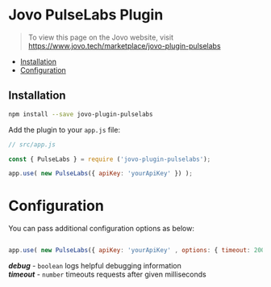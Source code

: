 # Jovo PulseLabs Plugin

> To view this page on the Jovo website, visit https://www.jovo.tech/marketplace/jovo-plugin-pulselabs

* [Installation](#installation)
* [Configuration](#configuration)

## Installation

```sh
npm install --save jovo-plugin-pulselabs
```

Add the plugin to your `app.js` file:

```js
// src/app.js

const { PulseLabs } = require ('jovo-plugin-pulselabs');

app.use( new PulseLabs({ apiKey: 'yourApiKey' }) );
```

# Configuration

You can pass additional configuration options as below:

```js

app.use( new PulseLabs({ apiKey: 'yourApiKey' , options: { timeout: 2000, debug: true } }) );
```

***debug*** - ```boolean``` logs helpful debugging information
<br/>
***timeout*** - ```number``` timeouts requests after given milliseconds
